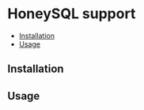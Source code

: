# HoneySQL support

<!-- toc -->

- [Installation](#installation)
- [Usage](#usage)

<!-- tocstop -->

## Installation

## Usage
